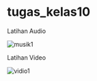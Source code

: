 # tugas_kelas10

Latihan Audio

![musik1](https://user-images.githubusercontent.com/97660319/163297885-386fa034-ad98-43a7-9c17-27f0b2cd3917.png)

Latihan Video

![vidio1](https://user-images.githubusercontent.com/97660319/163298761-f9a2e517-9267-4f07-b6e1-cbbc38c69a4b.png)
